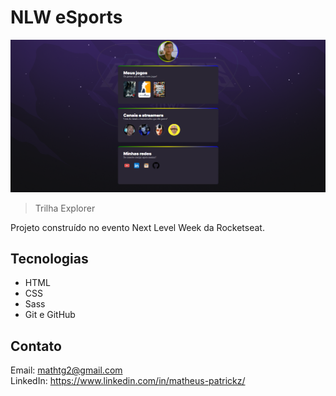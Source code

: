 # NLW eSports 

![preview](./.github/preview.png)

>Trilha Explorer


Projeto construído no evento Next Level Week da Rocketseat.

## Tecnologias

- HTML
- CSS
- Sass
- Git e GitHub

## Contato

Email: mathtg2@gmail.com
<br/>
LinkedIn: https://www.linkedin.com/in/matheus-patrickz/
